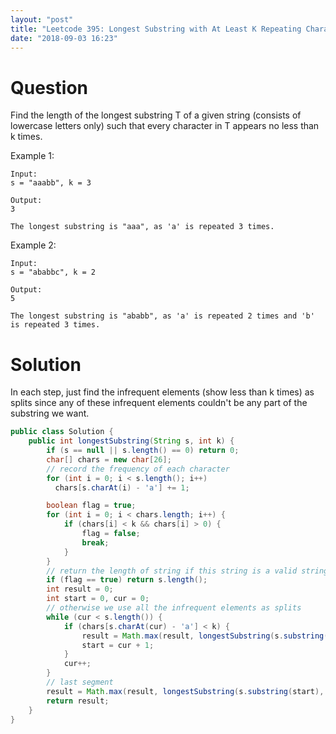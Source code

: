 ```yaml
---
layout: "post"
title: "Leetcode 395: Longest Substring with At Least K Repeating Characters"
date: "2018-09-03 16:23"
---
```


# Question
Find the length of the longest substring T of a given string (consists of lowercase letters only) such that every character in T appears no less than k times.

Example 1:
```
Input:
s = "aaabb", k = 3

Output:
3

The longest substring is "aaa", as 'a' is repeated 3 times.
```

Example 2:

```
Input:
s = "ababbc", k = 2

Output:
5

The longest substring is "ababb", as 'a' is repeated 2 times and 'b' is repeated 3 times.
```

# Solution
In each step, just find the infrequent elements (show less than k times) as splits since any of these infrequent elements couldn't be any part of the substring we want.

```java
public class Solution {
    public int longestSubstring(String s, int k) {
        if (s == null || s.length() == 0) return 0;
        char[] chars = new char[26];
        // record the frequency of each character
        for (int i = 0; i < s.length(); i++)
          chars[s.charAt(i) - 'a'] += 1;

        boolean flag = true;
        for (int i = 0; i < chars.length; i++) {
            if (chars[i] < k && chars[i] > 0) {
                flag = false;
                break;
            }
        }
        // return the length of string if this string is a valid string
        if (flag == true) return s.length();
        int result = 0;
        int start = 0, cur = 0;
        // otherwise we use all the infrequent elements as splits
        while (cur < s.length()) {
            if (chars[s.charAt(cur) - 'a'] < k) {
                result = Math.max(result, longestSubstring(s.substring(start, cur), k));
                start = cur + 1;
            }
            cur++;
        }
        // last segment
        result = Math.max(result, longestSubstring(s.substring(start), k));
        return result;
    }
}
```
